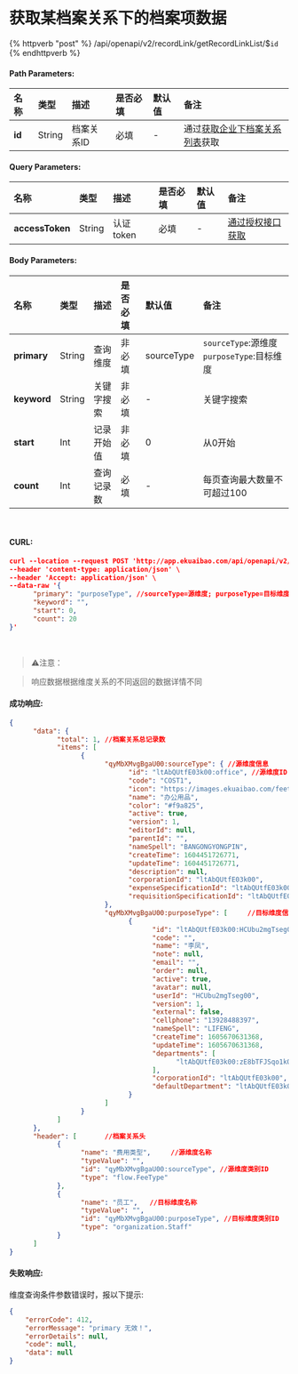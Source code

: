 # 获取某档案关系下的档案项数据

{% httpverb "post" %} /api/openapi/v2/recordLink/getRecordLinkList/$`id` {% endhttpverb %}

#### Path Parameters:

| 名称  |类型    |描述   |是否必填   |默认值  | 备注 |
| :--------- | :------ | :---------| :------| :------|:------|
| **id** | String  | 档案关系ID | 必填| - | 通过[获取企业下档案关系列表](/recordLink/get-dimension-relation.html)获取 | 

#### Query Parameters:

| 名称  |类型    |描述   |是否必填   |默认值  | 备注 |
| :--------- | :------ | :---------| :------| :------|:------|
| **accessToken** | String  | 认证token	| 必填  | - | [通过授权接口获取](/getting-started/auth.html) |


#### Body Parameters:

| 名称  |类型    |描述   |是否必填   |默认值  | 备注 |
| :--------- | :------ | :---------| :------| :------|:------|
| **primary** | String  | 查询维度	| 非必填  | sourceType | `sourceType`:源维度`purposeType`:目标维度 |
| **keyword** | String  | 关键字搜索	| 非必填  | -          | 关键字搜索 |
| **start**   | Int     | 记录开始值	| 非必填  | 0          | 从0开始 |
| **count**   | Int     | 查询记录数	| 必填    | -          | 每页查询最大数量不可超过100 |

<br/>

#### CURL:

```json
curl --location --request POST 'http://app.ekuaibao.com/api/openapi/v2/recordLink/getRecordLinkList/$qyMbXMvgBgaU00?accessToken=73QbYDmzCc6I00' \
--header 'content-type: application/json' \
--header 'Accept: application/json' \
--data-raw '{
      "primary": "purposeType", //sourceType=源维度; purposeType=目标维度
      "keyword": "",
      "start": 0,
      "count": 20
}'
```
<br/>

> ⚠️注意：

> 响应数据根据维度关系的不同返回的数据详情不同

#### 成功响应:
```json
{
      "data": { 
            "total": 1, //档案关系总记录数
            "items": [
                  {
                        "qyMbXMvgBgaU00:sourceType": { //源维度信息
                              "id": "ltAbQUtfE03k00:office", //源维度ID
                              "code": "COST1",
                              "icon": "https://images.ekuaibao.com/feetype/sf_1800.png",
                              "name": "办公用品",
                              "color": "#f9a825",
                              "active": true,
                              "version": 1,
                              "editorId": null,
                              "parentId": "",
                              "nameSpell": "BANGONGYONGPIN",
                              "createTime": 1604451726771,
                              "updateTime": 1604451726771,
                              "description": null,
                              "corporationId": "ltAbQUtfE03k00",
                              "expenseSpecificationId": "ltAbQUtfE03k00:office:expense:f4576a9785f1e7b056b7653a880da64e07bf3588",
                              "requisitionSpecificationId": "ltAbQUtfE03k00:office:requisition:4f039e78352b627928430324ee7821d262a713c9"
                        },
                        "qyMbXMvgBgaU00:purposeType": [     //目标维度信息
                              {
                                    "id": "ltAbQUtfE03k00:HCUbu2mgTseg00", //目标维度ID
                                    "code": "",
                                    "name": "李凤",
                                    "note": null,
                                    "email": "",
                                    "order": null,
                                    "active": true,
                                    "avatar": null,
                                    "userId": "HCUbu2mgTseg00",
                                    "version": 1,
                                    "external": false,
                                    "cellphone": "13928488397",
                                    "nameSpell": "LIFENG",
                                    "createTime": 1605670631368,
                                    "updateTime": 1605670631368,
                                    "departments": [
                                          "ltAbQUtfE03k00:zE8bTFJSqo1k00"
                                    ],
                                    "corporationId": "ltAbQUtfE03k00",
                                    "defaultDepartment": "ltAbQUtfE03k00:zE8bTFJSqo1k00"
                              }
                        ]
                  }
            ]
      },
      "header": [       //档案关系头
            {
                  "name": "费用类型",     //源维度名称
                  "typeValue": "",
                  "id": "qyMbXMvgBgaU00:sourceType", //源维度类别ID
                  "type": "flow.FeeType"
            },
            {
                  "name": "员工",   //目标维度名称
                  "typeValue": "",
                  "id": "qyMbXMvgBgaU00:purposeType", //目标维度类别ID
                  "type": "organization.Staff"
            }
      ]
}
```

#### 失败响应:
维度查询条件参数错误时，报以下提示:
```json
{
    "errorCode": 412,
    "errorMessage": "primary 无效！",
    "errorDetails": null,
    "code": null,
    "data": null
}
```